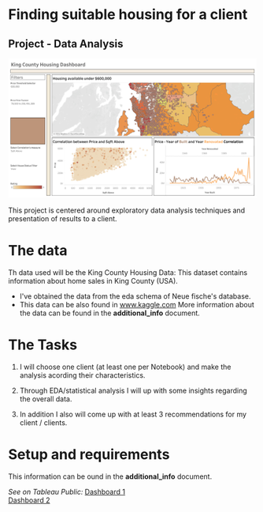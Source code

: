# Finding suitable housing for a client
## Project - Data Analysis

<img title="Price Analysis Dashboard" alt="King County" src="img/dashboard_2.png">

This project is centered around exploratory data analysis techniques and presentation of results to a client.  

# The data  

Th data used will be the King County Housing Data: This dataset contains information about home sales in King County (USA).
- I've obtained the data from the eda schema of Neue fische's database.  
- This data can be also found in www.kaggle.com
More information about the data can be found in the **additional_info** document.

# The Tasks

1. I will choose one client (at least one per Notebook) and make the analysis acording their characteristics. 

2. Through EDA/statistical analysis I will up with some insights regarding the overall data.

3. In addition I also will come up with at least 3 recommendations for my client / clients.

# Setup and requirements  

This information can be ound in the **additional_info** document.

*See on Tableau Public:* [Dashboard 1](https://public.tableau.com/shared/BR6MDTH3M?:display_count=n&:origin=viz_share_link)  
[Dashboard 2](https://public.tableau.com/shared/8NHW3K4DP?:display_count=n&:origin=viz_share_link)
